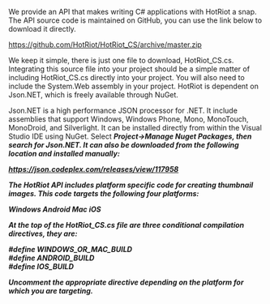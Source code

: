 We provide an API that makes writing C# applications with HotRiot a snap. The API source code is maintained on GitHub, you can use the link below to download it directly. 

https://github.com/HotRiot/HotRiot_CS/archive/master.zip

We keep it simple, there is just one file to download, HotRiot_CS.cs. Integrating this source file into your project should be a simple matter of including HotRiot_CS.cs directly into your project. You will also need to include the System.Web assembly in your project. HotRiot is dependent on Json.NET, which is freely available through NuGet.

Json.NET is a high performance JSON processor for .NET. It include assemblies that support Windows, Windows Phone, Mono, MonoTouch, MonoDroid, and Silverlight. It can be installed directly from within the Visual Studio IDE using NuGet. Select <b><i>Project->Manage Nuget Packages<i><b>, then search for Json.NET. It can also be downloaded from the following location and installed manually:

https://json.codeplex.com/releases/view/117958

The HotRiot API includes platform specific code for creating thumbnail images. This code targets the following four platforms:

Windows
Android
Mac
iOS

At the top of the HotRiot_CS.cs file are three conditional compilation directives, they are:

&#35;define  WINDOWS_OR_MAC_BUILD<br>
&#35;define  ANDROID_BUILD<br>
&#35;define  IOS_BUILD

Uncomment the appropriate directive depending on the platform for which you are targeting.
